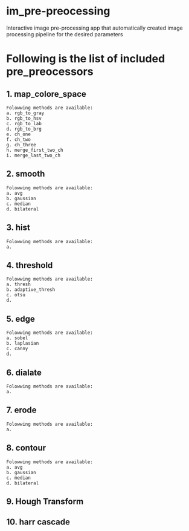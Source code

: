 # im_pre-preocessing
Interactive image pre-processing app that automatically created image processing pipeline for the desired parameters

# Following is the list of included pre_preocessors

## 1. map_colore_space
    Folowwing methods are available:
    a. rgb_to_gray
    b. rgb_to_hsv
    c. rgb_to_lab
    d. rgb_to_brg
    e. ch_one
    f. ch_two
    g. ch_three
    h. merge_first_two_ch
    i. merge_last_two_ch


## 2. smooth
    Folowwing methods are available:
    a. avg
    b. gaussian
    c. median
    d. bilateral
    

## 3. hist
    Folowwing methods are available:
    a. 
    

## 4. threshold
    Folowwing methods are available:
    a. thresh
    b. adaptive_thresh
    c. otsu
    d. 
    

## 5. edge
    Folowwing methods are available:
    a. sobel
    b. laplasian
    c. canny
    d. 
    

## 6. dialate
    Folowwing methods are available:
    a. 


## 7. erode
    Folowwing methods are available:
    a.


## 8. contour
    Folowwing methods are available:
    a. avg
    b. gaussian
    c. median
    d. bilateral
    
## 9. Hough Transform

## 10. harr cascade
    


